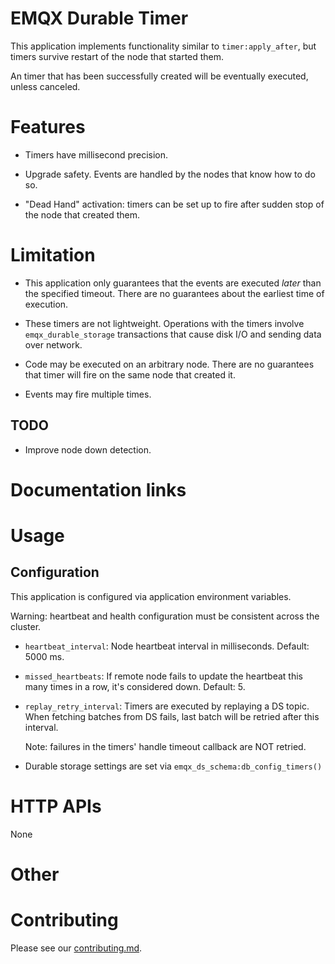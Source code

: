 # EMQX Durable Timer

This application implements functionality similar to `timer:apply_after`, but timers survive restart of the node that started them.

An timer that has been successfully created will be eventually executed, unless canceled.

# Features

- Timers have millisecond precision.

- Upgrade safety.
  Events are handled by the nodes that know how to do so.

- "Dead Hand" activation: timers can be set up to fire after sudden stop of the node that created them.

# Limitation

- This application only guarantees that the events are executed _later_ than the specified timeout.
  There are no guarantees about the earliest time of execution.

- These timers are not lightweight.
  Operations with the timers involve `emqx_durable_storage` transactions that cause disk I/O and sending data over network.

- Code may be executed on an arbitrary node.
  There are no guarantees that timer will fire on the same node that created it.

- Events may fire multiple times.

## TODO

- Improve node down detection.

# Documentation links

# Usage

## Configuration

This application is configured via application environment variables.

Warning: heartbeat and health configuration must be consistent across the cluster.

- `heartbeat_interval`: Node heartbeat interval in milliseconds.
  Default: 5000 ms.
- `missed_heartbeats`: If remote node fails to update the heartbeat this many times in a row, it's considered down.
  Default: 5.
- `replay_retry_interval`: Timers are executed by replaying a DS topic.
  When fetching batches from DS fails, last batch will be retried after this interval.

  Note: failures in the timers' handle timeout callback are NOT retried.

- Durable storage settings are set via `emqx_ds_schema:db_config_timers()`


# HTTP APIs

None

# Other

# Contributing
Please see our [contributing.md](../../CONTRIBUTING.md).
